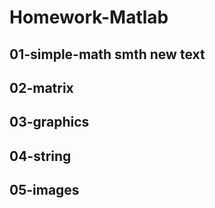 # Homework-Matlab
## 01-simple-math smth new text
## 02-matrix 
## 03-graphics 
## 04-string
## 05-images
